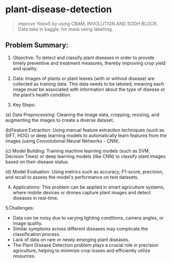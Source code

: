 # plant-disease-detection

> improve Yolov5 by using CBAM, INVOLUTION AND SODH BLOCK.<br>
> Data take in kaggle, for mask using labelimg.<br>

## Problem Summary:
1. Objective: To detect and classify plant diseases in order to provide timely preventive and treatment measures, thereby improving crop yield and quality.

2. Data: Images of plants or plant leaves (with or without disease) are collected as training data. This data needs to be labeled, meaning each image must be associated with information about the type of disease or the plant’s health condition.

3. Key Steps:

(a) Data Preprocessing: Cleaning the image data, cropping, resizing, and augmenting the images to create a diverse dataset.

(b)Feature Extraction: Using manual feature extraction techniques (such as SIFT, HOG) or deep learning models to automatically learn features from the images (using Convolutional Neural Networks - CNN).

(c) Model Building: Training machine learning models (such as SVM, Decision Trees) or deep learning models (like CNN) to classify plant images based on their disease status.

(d) Model Evaluation: Using metrics such as accuracy, F1-score, precision, and recall to assess the model's performance on test datasets.

4. Applications: This problem can be applied in smart agriculture systems, where mobile devices or drones capture plant images and detect diseases in real-time.

5.Challenges:

* Data can be noisy due to varying lighting conditions, camera angles, or image quality.
* Similar symptoms across different diseases may complicate the classification process.
* Lack of data on rare or newly emerging plant diseases.
* The Plant Disease Detection problem plays a crucial role in precision agriculture, helping to minimize crop losses and efficiently utilize resources.
